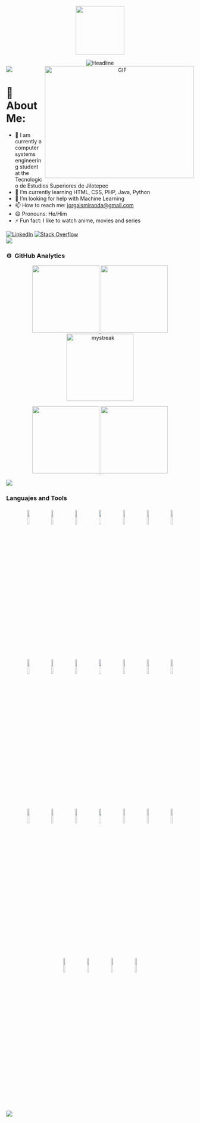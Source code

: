 
<div align="center">
  <div class="cabecera" align="center"> 
    <p align="center">
      <img src="https://miro.medium.com/max/2048/1*OohqW5DGh9CQS4hLY5FXzA.png" height="130"/>
    </p>
    <img src="https://readme-typing-svg.herokuapp.com?color=%236FDA44&size=32&center=true&vCenter=true&width=600&height=50&lines=Hi+there+I'm+Jorge+%F0%9F%91%8B;Back-End+Engineer;Computer+Systems+Student;Problem+Solver;Open-Source+Enthusiast" alt="Headline" />
    </div>
  </div> 
</div>

<!--horizontal divider(gradiant)-->
<img src="https://user-images.githubusercontent.com/73097560/115834477-dbab4500-a447-11eb-908a-139a6edaec5c.gif">

<a target="_blank" align="center">
  <img align="right" top="500" height="300" width="400" alt="GIF" src="https://media.giphy.com/media/SWoSkN6DxTszqIKEqv/giphy.gif">
</a>

<!--![](https://visitor-badge.glitch.me/badge?page_id=Jorge186414.Jorge186414)
[![Github](https://img.shields.io/github/followers/Jorge186414?label=Follow&style=social)](https://github.com/Jorge186414)-->

# 💫 About Me:
- 🌱 I am currently a computer systems engineering student at the Tecnologico de Estudios Superiores de Jilotepec
- 🌱 I’m currently learning HTML, CSS, PHP, Java, Python
- 🤔 I’m looking for help with Machine Learning
- 📫 How to reach me: jorgaismiranda@gmail.com
- 😄 Pronouns: He/Him
- ⚡ Fun fact: I like to watch anime, movies and series
<div align=left>
  <a href="https://www.linkedin.com/in/jorge-miranda-zuñiga-b0448b194"><img src="https://img.shields.io/badge/Linkedin-0077b5?style=flat&logo=linkedin" alt="LinkedIn" /></a>
  <a href="https://stackoverflow.com/users/23824812/jorge-miranda-zúñiga"><img src="https://img.shields.io/badge/Stack Overflow-f48024?style=flat&logo=stackoverflow&logoColor=white" alt="Stack Overflow" /></a>
</div>

<!--horizontal divider(gradiant)-->
<img src="https://user-images.githubusercontent.com/73097560/115834477-dbab4500-a447-11eb-908a-139a6edaec5c.gif">


### ⚙️ &nbsp;GitHub Analytics

<p align="center">
<a href="https://github.com/Jorge186414">
  <img height="180em" src="https://github-readme-stats.vercel.app/api?username=Jorge186414&show_icons=true&theme=tokyonight"/>
  <img height="180em" src="https://github-readme-stats-eight-theta.vercel.app/api?username=Jorge186414&show_icons=true&theme=tokyonight&include_all_commits=true&count_private=true"/>
  <br>
  <img height="180em" src="https://github-readme-streak-stats.herokuapp.com/?user=Jorge186414&theme=tokyonight" alt="mystreak"/>
</a>
</p>

<p align="center">
<a href="https://github.com/Jorge186414">
  <img height="180em" src="https://github-readme-stats.vercel.app/api?username=Jorge186414&show_icons=true&theme=tokyonight&include_all_commits=true&count_private=true"/>
  <img height="180em" src="https://github-readme-stats.vercel.app/api/top-langs/?username=Jorge186414&layout=compact&langs_count=7&theme=tokyonight"/>
</a>
</p>

<!--horizontal divider(gradiant)-->
<img src="https://user-images.githubusercontent.com/73097560/115834477-dbab4500-a447-11eb-908a-139a6edaec5c.gif">

### Languajes and Tools

<p align="center">
  <img width="10%" style="padding:5px" src="https://img.icons8.com/color/144/000000/java-coffee-cup-logo"/>
  <img width="10%" style="padding:5px" src="https://img.icons8.com/color/144/000000/python"/>
  <img width="10%" style="padding:5px" src="https://img.icons8.com/color/144/000000/c-programming"/>
  <img width="10%" style="padding:5px" src="https://img.icons8.com/color/144/000000/javascript"/>
  <img width="10%" style="padding:5px" src="https://img.icons8.com/?size=100&id=uJM6fQYqDaZK&format=png&color=000000"/>
  <img width="10%" style="padding:5px" src="https://img.icons8.com/?size=100&id=wPohyHO_qO1a&format=png&color=000000"/>
  <img width="10%" style="padding:5px" src="https://img.icons8.com/color/144/000000/html-5"/>
  <img width="10%" style="padding:5px" src="https://img.icons8.com/color/144/000000/css3"/>
  <img width="10%" style="padding:5px" src="https://img.icons8.com/color/144/maria-db.png"/>
  <img width="10%" style="padding:5px" src="https://img.icons8.com/fluency/144/mysql-logo.png"/>
  <img width="10%" style="padding:5px" src="https://img.icons8.com/color/144/000000/apache-netbeans"/>
  <img width="10%" style="padding:5px" src="https://img.icons8.com/color/144/000000/android-studio"/>
  <img width="10%" style="padding:5px" src="https://img.icons8.com/color/144/000000/docker"/>
  <img width="10%" style="padding:5px" src="https://img.icons8.com/color/144/000000/arduino"/>
  <img width="10%" style="padding:5px" src="https://img.icons8.com/dusk/144/php-logo.png"/>
  <img width="10%" style="padding:5px" src="https://img.icons8.com/ios/144/maven-ios.png"/>
  <img width="10%" style="padding:5px" src="https://img.icons8.com/color/144/000000/visual-studio-code-2019"/>
  <img width="10%" style="padding:5px" src="https://img.icons8.com/dusk/144/navicat.png"/>
  <img width="10%" style="padding:5px" src="https://img.icons8.com/color/144/000000/firefox"/>
  <img width="10%" style="padding:5px" src="https://img.icons8.com/fluency/144/laravel.png"/>
  <img width="10%" style="padding:5px" src="https://img.icons8.com/color/144/000000/linux"/>
  <img width="10%" style="padding:5px" src="https://img.icons8.com/color/144/000000/zorin"/>
  <img width="10%" style="padding:5px" src="https://img.icons8.com/?size=100&id=ZbBhBW0N2q3D&format=png&color=000000"/>
  <img width="10%" style="padding:5px" src="https://img.icons8.com/?size=100&id=hsPbhkOH4FMe&format=png&color=000000"/>
  <img width="10%" style="padding:5px" src="https://img.icons8.com/?size=100&id=uIXgLv5iSlLJ&format=png&color=000000"/>
  
</p>

<!--horizontal divider(gradiant)-->
<img src="https://user-images.githubusercontent.com/73097560/115834477-dbab4500-a447-11eb-908a-139a6edaec5c.gif">




